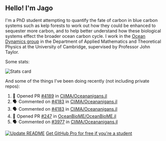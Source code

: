 ## Hello! I'm Jago

I'm a PhD student attempting to quantify the fate of carbon in blue carbon systems such as kelp forests to work out how they could be enhanced to sequester more carbon, and to help better understand how these biological systems effect the broader ocean carbon cycle. I work in the <a href="https://www.damtp.cam.ac.uk/user/jrt51/" class="emph">Ocean Dynamics group</a> in the Department of Applied Mathematics and Theoretical Physics at the University of Cambridge, supervised by Professor John Taylor.

Some stats:
<!--
![](https://raw.githubusercontent.com/jagoosw/jagoosw/main/profile-summary-card-output/nord_dark/0-profile-details.svg)
![](https://raw.githubusercontent.com/jagoosw/jagoosw/main/profile-summary-card-output/nord_dark/3-stats.svg)
![](https://raw.githubusercontent.com/jagoosw/jagoosw/main/profile-summary-card-output/nord_dark/4-productive-time.svg)
-->
![Stats card](https://github-readme-stats.vercel.app/api?username=jagoosw&count_private=true&show_icons=true&theme=transparent&hide_title=true&rank_icon=percentile&show=reviews)

And some of the things I've been doing recently (not including private repos):
<!--START_SECTION:activity-->
1. 💪 Opened PR [#4189](https://github.com/CliMA/Oceananigans.jl/pull/4189) in [CliMA/Oceananigans.jl](https://github.com/CliMA/Oceananigans.jl)
2. 🗣 Commented on [#4183](https://github.com/CliMA/Oceananigans.jl/issues/4183#issuecomment-2710487123) in [CliMA/Oceananigans.jl](https://github.com/CliMA/Oceananigans.jl)
3. 🗣 Commented on [#4183](https://github.com/CliMA/Oceananigans.jl/issues/4183#issuecomment-2710471044) in [CliMA/Oceananigans.jl](https://github.com/CliMA/Oceananigans.jl)
4. 💪 Opened PR [#247](https://github.com/OceanBioME/OceanBioME.jl/pull/247) in [OceanBioME/OceanBioME.jl](https://github.com/OceanBioME/OceanBioME.jl)
5. 🗣 Commented on [#3977](https://github.com/CliMA/Oceananigans.jl/pull/3977#issuecomment-2685503514) in [CliMA/Oceananigans.jl](https://github.com/CliMA/Oceananigans.jl)
<!--END_SECTION:activity-->


[![Update README](https://github.com/jagoosw/jagoosw/actions/workflows/update-readme.yml/badge.svg)](https://github.com/jagoosw/jagoosw/actions/workflows/update-readme.yml)
[Get GitHub Pro for free if you're a student](https://education.github.com/pack)

